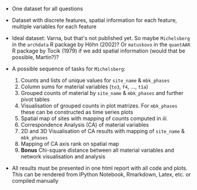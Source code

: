 - One dataset for all questions
- Dataset with discrete features, spatial information for each feature, multiple variables for each feature
- Ideal dataset: Varna, but that's not published yet. So maybe `Michelsberg` in the `archdata` R package by Höhn (2002)? Or `matuskovo` in the `quantAAR` R package by Tocik (1979) if we add spatial information (would that be possible, Martin?)?
- A possible sequence of tasks for `Michelsberg`:

  1. Counts and lists of unique values for `site_name` & `mbk_phases`
  2. Column sums for material variables (`to3`, `f4`, ..., `t1a`) 
  3. Grouped counts of material by `site_name` & `mbk_phases` and further pivot tables
  4. Visualisation of grouped counts in plot matrizes. For `mbk_phases` these can be constructed as time series plots
  5. Spatial map of sites with mapping of counts computed in *iii.*
  6. Correspondence Analysis (CA) of material variables
  7. 2D and 3D Visualisation of CA results with mapping of `site_name` & `mbk_phases`
  8. Mapping of CA axis rank on spatial map
  9. **Bonus** Chi-square distance between all material variables and network visualisation and analysis

- All results must be presented in one html report with all code and plots. This can be rendered from IPython Notebook, Rmarkdown, Latex, etc. or compiled manually
